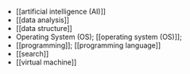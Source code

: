 - [[artificial intelligence (AI)]]
- [[data analysis]]
- [[data structure]]
- Operating System (OS); [[operating system (OS)]];
- [[programming]]; [[programming language]]
- [[search]]
- [[virtual machine]]
